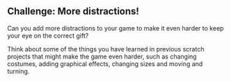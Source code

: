 ## Challenge: More distractions!

Can you add more distractions to your game to make it even harder to keep your eye on the correct gift?

Think about some of the things you have learned in previous scratch projects that might make the game even harder, such as changing costumes, adding graphical effects, changing sizes and moving and turning.

